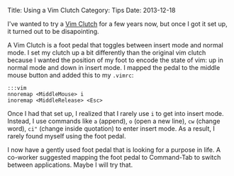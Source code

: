 Title: Using a Vim Clutch
Category: Tips
Date: 2013-12-18

I've wanted to try a [Vim Clutch](https://github.com/alevchuk/vim-clutch) for a
few years now, but once I got it set up, it turned out to be disapointing.

A Vim Clutch is a foot pedal that toggles between insert mode
and normal mode. I set my clutch up a bit differently than the original vim
clutch because I wanted the position of my foot to encode the state of vim: up
in normal mode and down in insert mode. I mapped the pedal to the middle mouse
button and added this to my `.vimrc`:

    :::vim
    nnoremap <MiddleMouse> i
    inoremap <MiddleRelease> <Esc>

Once I had that set up, I realized that I rarely use `i` to get into insert
mode. Instead, I use commands like `a` (append), `o` (open a new line), `cw`
(change word), `ci"` (change inside quotation) to enter insert mode. As a
result, I rarely found myself using the foot pedal.

I now have a gently used foot pedal that is looking for a purpose in life. A
co-worker suggested mapping the foot pedal to Command-Tab to switch between
applications. Maybe I will try that.

